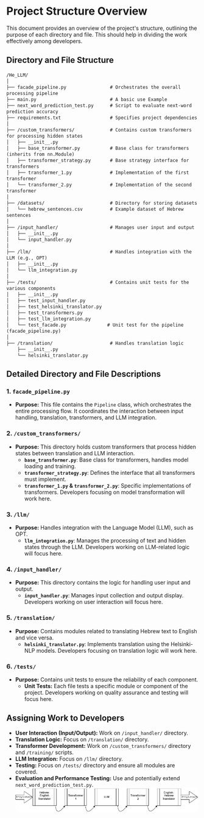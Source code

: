 # Project Structure Overview

This document provides an overview of the project's structure, outlining the purpose of each directory and file. This should help in dividing the work effectively among developers.

## Directory and File Structure

```
/He_LLM/
│
├── facade_pipeline.py                # Orchestrates the overall processing pipeline
├── main.py                           # A basic use Example
├── next_word_prediction_test.py      # Script to evaluate next-word prediction accuracy
├── requirements.txt                  # Specifies project dependencies
│
├── /custom_transformers/             # Contains custom transformers for processing hidden states
│   ├── __init__.py                  
│   ├── base_transformer.py           # Base class for transformers (inherits from nn.Module)
│   ├── transformer_strategy.py       # Base strategy interface for transformers
│   ├── transformer_1.py              # Implementation of the first transformer
│   └── transformer_2.py              # Implementation of the second transformer
│
├── /datasets/                        # Directory for storing datasets
│   └── hebrew_sentences.csv          # Example dataset of Hebrew sentences
│
├── /input_handler/                   # Manages user input and output
│   ├── __init__.py                  
│   └── input_handler.py             
│
├── /llm/                             # Handles integration with the LLM (e.g., OPT)
│   ├── __init__.py                  
│   └── llm_integration.py           
│
├── /tests/                           # Contains unit tests for the various components
│   ├── __init__.py                  
│   ├── test_input_handler.py        
│   ├── test_helsinki_translator.py  
│   ├── test_transformers.py         
│   ├── test_llm_integration.py      
│   └── test_facade.py               # Unit test for the pipeline (facade_pipeline.py)
│
├── /translation/                     # Handles translation logic
    ├── __init__.py
    └── helsinki_translator.py       
```

## Detailed Directory and File Descriptions

### **1. `facade_pipeline.py`**
- **Purpose:** This file contains the `Pipeline` class, which orchestrates the entire processing flow. It coordinates the interaction between input handling, translation, transformers, and LLM integration.

### **2. `/custom_transformers/`**
- **Purpose:** This directory holds custom transformers that process hidden states between translation and LLM interaction.
  - **`base_transformer.py`**: Base class for transformers, handles model loading and training.
  - **`transformer_strategy.py`**: Defines the interface that all transformers must implement.
  - **`transformer_1.py` & `transformer_2.py`**: Specific implementations of transformers. Developers focusing on model transformation will work here.

### **3. `/llm/`**
- **Purpose:** Handles integration with the Language Model (LLM), such as OPT.
  - **`llm_integration.py`**: Manages the processing of text and hidden states through the LLM. Developers working on LLM-related logic will focus here.

### **4. `/input_handler/`**
- **Purpose:** This directory contains the logic for handling user input and output.
  - **`input_handler.py`**: Manages input collection and output display. Developers working on user interaction will focus here.

### **5. `/translation/`**
- **Purpose:** Contains modules related to translating Hebrew text to English and vice versa.
  - **`helsinki_translator.py`**: Implements translation using the Helsinki-NLP models. Developers focusing on translation logic will work here.

### **6. `/tests/`**
- **Purpose:** Contains unit tests to ensure the reliability of each component.
  - **Unit Tests:** Each file tests a specific module or component of the project. Developers working on quality assurance and testing will focus here.

## Assigning Work to Developers

- **User Interaction (Input/Output):** Work on `/input_handler/` directory.
- **Translation Logic:** Focus on `/translation/` directory.
- **Transformer Development:** Work on `/custom_transformers/` directory and `/training/` scripts.
- **LLM Integration:** Focus on `/llm/` directory.
- **Testing:** Focus on `/tests/` directory and ensure all modules are covered.
- **Evaluation and Performance Testing:** Use and potentially extend `next_word_prediction_test.py`.
![](He_LLM.jpg)